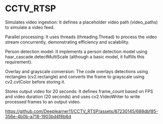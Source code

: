 # CCTV_RTSP
Simulates video ingestion: It defines a placeholder video path (video_paths) to simulate a video feed.

Parallel processing: It uses threads (threading.Thread) to process the video stream concurrently, demonstrating efficiency and scalability.

Person detection model: It implements a person detection model using haar_cascade.detectMultiScale (although a basic model, it fulfills this requirement).

Overlay and grayscale conversion: The code overlays detections using rectangles (cv2.rectangle) and converts the frame to grayscale using cv2.cvtColor before storing it.

Stores output video for 20 seconds: It defines frame_count based on FPS and video duration (20 seconds) and uses cv2.VideoWriter to write processed frames to an output video.


https://github.com/Deeplearner11/CCTV_RTSP/assets/87230145/688dbf85-356e-4b0b-a718-1903bd4f6b6d




